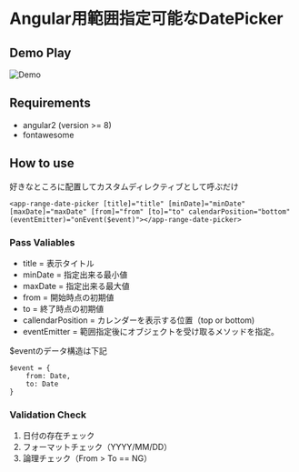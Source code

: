 # Angular用範囲指定可能なDatePicker

## Demo Play

![Demo](https://raw.githubusercontent.com/wiki/tomoyanp/ag-range-datepicker/image/rangeDatePicker.gif)

## Requirements
* angular2 (version >= 8)
* fontawesome

## How to use
好きなところに配置してカスタムディレクティブとして呼ぶだけ

```
<app-range-date-picker [title]="title" [minDate]="minDate" [maxDate]="maxDate" [from]="from" [to]="to" calendarPosition="bottom" (eventEmitter)="onEvent($event)"></app-range-date-picker>
```

### Pass Valiables 
* title = 表示タイトル
* minDate = 指定出来る最小値  
* maxDate = 指定出来る最大値  
* from = 開始時点の初期値  
* to = 終了時点の初期値  
* callendarPosition = カレンダーを表示する位置（top or bottom)
* eventEmitter = 範囲指定後にオブジェクトを受け取るメソッドを指定。

$eventのデータ構造は下記
```
$event = {
    from: Date,
    to: Date
}
```

### Validation Check
1. 日付の存在チェック
2. フォーマットチェック（YYYY/MM/DD）
3. 論理チェック（From > To == NG）
